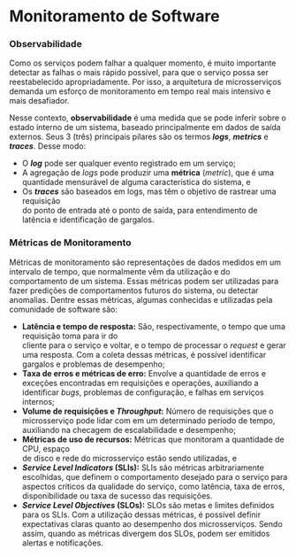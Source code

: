 # Monitoramento de Software

### Observabilidade

Como os serviços podem falhar a qualquer momento, é muito importante detectar as falhas o mais rápido possível, para que o serviço possa ser reestabelecido apropriadamente. Por isso, a arquitetura de microsserviços demanda um esforço de monitoramento em tempo real mais intensivo e mais desafiador.

Nesse contexto, **observabilidade** é uma medida que se pode inferir sobre o estado interno de um sistema, baseado principalmente em dados de saída externos. Seus 3 (três) principais pilares são os termos _**logs**_, _**metrics**_ e _**traces**_. Desse modo:

* O _**log**_ pode ser qualquer evento registrado em um serviço;
* A agregação de _logs_ pode produzir uma **métrica** (_metric_), que é uma quantidade mensurável de alguma característica do sistema, e
* Os _**traces**_ são baseados em logs, mas têm o objetivo de rastrear uma requisição\
  do ponto de entrada até o ponto de saída, para entendimento de latência e identificação de gargalos.



### Métricas de Monitoramento

Métricas de monitoramento são representações de dados medidos em um intervalo de tempo, que normalmente vêm da utilização e do comportamento de um sistema. Essas métricas podem ser utilizadas para fazer predições de comportamentos futuros do sistema, ou detectar anomalias. Dentre essas métricas, algumas conhecidas e utilizadas pela comunidade de software são:

* **Latência e tempo de resposta:** São, respectivamente, o tempo que uma requisição toma para ir do\
  cliente para o serviço e voltar, e o tempo de processar o _request_ e gerar uma resposta. Com a coleta dessas métricas, é possível identificar gargalos e problemas de desempenho;
* **Taxa de erros e métricas de erro:** Envolve a quantidade de erros e exceções encontradas em requisições e operações, auxiliando a identificar _bugs_, problemas de configuração, e falhas em serviços internos;
* **Volume de requisições e&#x20;**_**Throughput**_**:** Número de requisições que o microsserviço pode lidar com em um determinado período de tempo, auxiliando na checagem de escalabilidade e desempenho;
* **Métricas de uso de recursos:** Métricas que monitoram a quantidade de CPU, espaço\
  de disco e rede do microsserviço estão sendo utilizadas, e
* _**Service Level Indicators**_**&#x20;(SLIs):** SLIs são métricas arbitrariamente escolhidas, que definem o comportamento desejado para o serviço para aspectos críticos da qualidade do serviço, como latência, taxa de erros, disponibilidade ou taxa de sucesso das requisições.
* _**Service Level Objectives**_**&#x20;(SLOs):** SLOs são metas e limites definidos para os SLIs. Com a utilização dessas métricas, é possível definir expectativas claras quanto ao desempenho dos microsserviços. Sendo assim, quando as métricas divergem dos SLOs, podem ser emitidos alertas e notificações.

